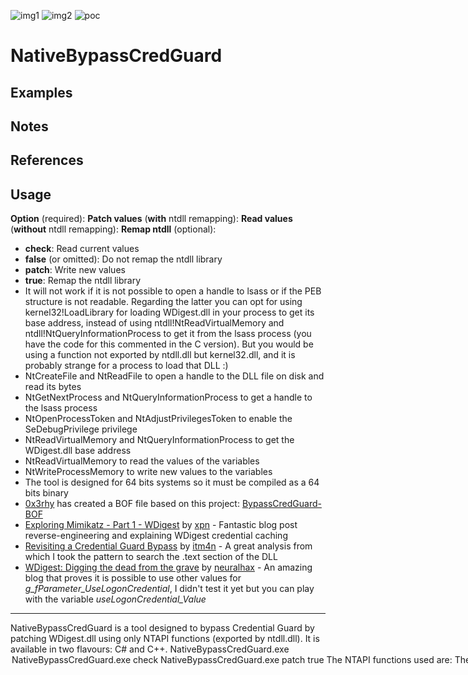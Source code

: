 
![img1](https://raw.githubusercontent.com/ricardojoserf/ricardojoserf.github.io/master/images/nativebypasscredguard/Screenshot_1.png)
![img2](https://raw.githubusercontent.com/ricardojoserf/ricardojoserf.github.io/master/images/nativebypasscredguard/Screenshot_2.png)
![poc](https://raw.githubusercontent.com/ricardojoserf/ricardojoserf.github.io/master/images/nativebypasscredguard/esquema.png)
# NativeBypassCredGuard
## Examples
## Notes
## References
## Usage
**Option** (required):
**Patch values** (**with** ntdll remapping):
**Read values** (**without** ntdll remapping):
**Remap ntdll** (optional):
- **check**: Read current values
- **false** (or omitted): Do not remap the ntdll library
- **patch**: Write new values
- **true**: Remap the ntdll library
- It will not work if it is not possible to open a handle to lsass or if the PEB structure is not readable. Regarding the latter you can opt for using kernel32!LoadLibrary for loading WDigest.dll in your process to get its base address, instead of using ntdll!NtReadVirtualMemory and ntdll!NtQueryInformationProcess to get it from the lsass process (you have the code for this commented in the C version). But you would be using a function not exported by ntdll.dll but kernel32.dll, and it is probably strange for a process to load that DLL :)
- NtCreateFile and NtReadFile to open a handle to the DLL file on disk and read its bytes
- NtGetNextProcess and NtQueryInformationProcess to get a handle to the lsass process
- NtOpenProcessToken and NtAdjustPrivilegesToken to enable the SeDebugPrivilege privilege
- NtReadVirtualMemory and NtQueryInformationProcess to get the WDigest.dll base address
- NtReadVirtualMemory to read the values of the variables
- NtWriteProcessMemory to write new values to the variables
- The tool is designed for 64 bits systems so it must be compiled as a 64 bits binary
- [0x3rhy](https://github.com/0x3rhy) has created a BOF file based on this project: [BypassCredGuard-BOF](https://github.com/0x3rhy/BypassCredGuard-BOF)
- [Exploring Mimikatz - Part 1 - WDigest](https://blog.xpnsec.com/exploring-mimikatz-part-1/) by [xpn](https://x.com/_xpn_) - Fantastic blog post reverse-engineering and explaining WDigest credential caching
- [Revisiting a Credential Guard Bypass](https://itm4n.github.io/credential-guard-bypass/) by [itm4n](https://x.com/itm4n) - A great analysis from which I took the pattern to search the .text section of the DLL
- [WDigest: Digging the dead from the grave](https://neuralhax.github.io/wdigest-digging-the-dead-from-the-grave) by [neuralhax](https://twitter.com/neuralhax) - An amazing blog that proves it is possible to use other values for *g_fParameter_UseLogonCredential*, I didn't test it yet but you can play with the variable *useLogonCredential_Value*
-------------------
NativeBypassCredGuard is a tool designed to bypass Credential Guard by patching WDigest.dll using only NTAPI functions (exported by ntdll.dll). It is available in two flavours: C# and C++.
NativeBypassCredGuard.exe <OPTION> <REMAP-NTDLL>
NativeBypassCredGuard.exe check
NativeBypassCredGuard.exe patch true
The NTAPI functions used are:
The tool locates the pattern "39 ?? ?? ?? ?? 00 8b ?? ?? ?? ?? 00" in the WDigest.dll file on disk (as explained in the first post in the References section, the pattern is present in this file in all Windows versions), then calculates the necessary memory addresses, and finally patches the value of two variables within WDigest.dll: *g_fParameter_UseLogonCredential* (to 1) and *g_IsCredGuardEnabled* (to 0).
This forces plaintext credential storage in memory, ensuring that from that point forward credentials are stored in cleartext whenever users log in. As a result, next time the LSASS process is dumped it may contain passwords in plaintext.
Using only NTAPI functions, it is possible to remap the ntdll.dll library to bypass user-mode hooks and security mechanisms, which is an optional feature of the tool. If used, a clean version of ntdll.dll is obtained from a process created in debugged mode.
```
